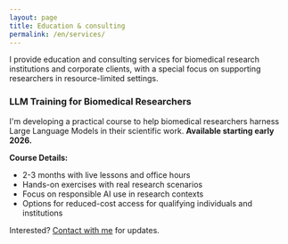 ```yaml
---
layout: page
title: Education & consulting
permalink: /en/services/
---
```


I provide education and consulting services for biomedical research institutions and corporate clients, with a special focus on supporting researchers in resource-limited settings.

<h3>LLM Training for Biomedical Researchers</h3>

I'm developing a practical course to help biomedical researchers harness Large Language Models in their scientific work. **Available starting early 2026.**

**Course Details:**
- 2-3 months with live lessons and office hours
- Hands-on exercises with real research scenarios
- Focus on responsible AI use in research contexts
- Options for reduced-cost access for qualifying individuals and institutions

Interested? [Contact with me](https://nicomarr.github.io/contact/) for updates.